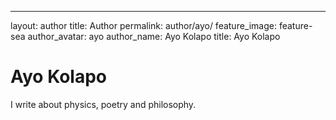 ---
layout: author
title: Author
permalink: author/ayo/
feature_image: feature-sea
author_avatar: ayo
author_name: Ayo Kolapo
title: Ayo Kolapo


# Ayo Kolapo

I write about physics, poetry and philosophy.



